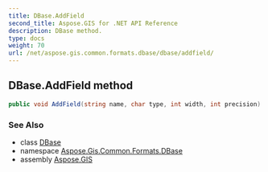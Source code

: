 ```yaml
---
title: DBase.AddField
second_title: Aspose.GIS for .NET API Reference
description: DBase method. 
type: docs
weight: 70
url: /net/aspose.gis.common.formats.dbase/dbase/addfield/
---
```

## DBase.AddField method

```csharp
public void AddField(string name, char type, int width, int precision)
```

### See Also

* class [DBase](../)
* namespace [Aspose.Gis.Common.Formats.DBase](../../dbase/)
* assembly [Aspose.GIS](../../../)


